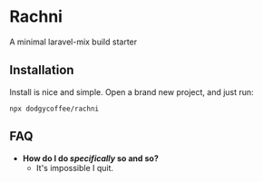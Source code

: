 # Rachni
A minimal laravel-mix build starter

## Installation
Install is nice and simple. Open a brand new project, and just run:
```
npx dodgycoffee/rachni
```

## FAQ
- **How do I do *specifically* so and so?**
    - It's impossible I quit.